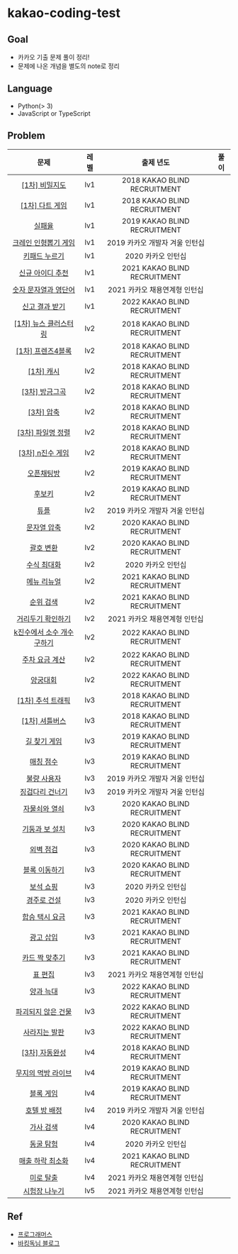 # kakao-coding-test

## Goal

- 카카오 기출 문제 풀이 정리!
- 문제에 나온 개념을 별도의 note로 정리

## Language

- Python(> 3)
- JavaScript or TypeScript

## Problem

| 문제 | 레벨 | 출제 년도 | 풀이 |
| :-: | :-: | :-: | :-: |
| [[1차] 비밀지도](https://programmers.co.kr/learn/courses/30/lessons/17681) | lv1 | 2018 KAKAO BLIND RECRUITMENT |  |
| [[1차] 다트 게임](https://programmers.co.kr/learn/courses/30/lessons/17682) | lv1 | 2018 KAKAO BLIND RECRUITMENT |
| [실패율](https://programmers.co.kr/learn/courses/30/lessons/42889) | lv1 | 2019 KAKAO BLIND RECRUITMENT |
| [크레인 인형뽑기 게임](https://programmers.co.kr/learn/courses/30/lessons/64061) | lv1 | 2019 카카오 개발자 겨울 인턴십 |
| [키패드 누르기](https://programmers.co.kr/learn/courses/30/lessons/67256) | lv1 | 2020 카카오 인턴십 |
| [신규 아이디 추천](https://programmers.co.kr/learn/courses/30/lessons/72410) | lv1 | 2021 KAKAO BLIND RECRUITMENT |
| [숫자 문자열과 영단어](https://programmers.co.kr/learn/courses/30/lessons/81301) | lv1 | 2021 카카오 채용연계형 인턴십 |
| [신고 결과 받기](https://programmers.co.kr/learn/courses/30/lessons/92334) | lv1 | 2022 KAKAO BLIND RECRUITMENT |
| [[1차] 뉴스 클러스터링](https://programmers.co.kr/learn/courses/30/lessons/17677) | lv2 | 2018 KAKAO BLIND RECRUITMENT |
| [[1차] 프렌즈4블록](https://programmers.co.kr/learn/courses/30/lessons/17679) | lv2 | 2018 KAKAO BLIND RECRUITMENT |
| [[1차] 캐시](https://programmers.co.kr/learn/courses/30/lessons/17680) | lv2 | 2018 KAKAO BLIND RECRUITMENT |
| [[3차] 방금그곡](https://programmers.co.kr/learn/courses/30/lessons/17683) | lv2 | 2018 KAKAO BLIND RECRUITMENT |
| [[3차] 압축](https://programmers.co.kr/learn/courses/30/lessons/17684) | lv2 | 2018 KAKAO BLIND RECRUITMENT |
| [[3차] 파일명 정렬](https://programmers.co.kr/learn/courses/30/lessons/17686) | lv2 | 2018 KAKAO BLIND RECRUITMENT |
| [[3차] n진수 게임](https://programmers.co.kr/learn/courses/30/lessons/17687) | lv2 | 2018 KAKAO BLIND RECRUITMENT |
| [오픈채팅방](https://programmers.co.kr/learn/courses/30/lessons/42888) | lv2 | 2019 KAKAO BLIND RECRUITMENT |
| [후보키](https://programmers.co.kr/learn/courses/30/lessons/42890) | lv2 | 2019 KAKAO BLIND RECRUITMENT |
| [튜플](https://programmers.co.kr/learn/courses/30/lessons/64065) | lv2 | 2019 카카오 개발자 겨울 인턴십 |
| [문자열 압축](https://programmers.co.kr/learn/courses/30/lessons/60057) | lv2 | 2020 KAKAO BLIND RECRUITMENT |
| [괄호 변환](https://programmers.co.kr/learn/courses/30/lessons/60058) | lv2 | 2020 KAKAO BLIND RECRUITMENT |
| [수식 최대화](https://programmers.co.kr/learn/courses/30/lessons/67257) | lv2 | 2020 카카오 인턴십 |
| [메뉴 리뉴얼](https://programmers.co.kr/learn/courses/30/lessons/72411) | lv2 | 2021 KAKAO BLIND RECRUITMENT |
| [순위 검색](https://programmers.co.kr/learn/courses/30/lessons/72412) | lv2 | 2021 KAKAO BLIND RECRUITMENT |
| [거리두기 확인하기](https://programmers.co.kr/learn/courses/30/lessons/81302) | lv2 | 2021 카카오 채용연계형 인턴십 |
| [k진수에서 소수 개수 구하기](https://programmers.co.kr/learn/courses/30/lessons/92335) | lv2 | 2022 KAKAO BLIND RECRUITMENT |
| [주차 요금 계산](https://programmers.co.kr/learn/courses/30/lessons/92341) | lv2 | 2022 KAKAO BLIND RECRUITMENT |
| [양궁대회](https://programmers.co.kr/learn/courses/30/lessons/92342) | lv2 | 2022 KAKAO BLIND RECRUITMENT |
| [[1차] 추석 트래픽](https://programmers.co.kr/learn/courses/30/lessons/17676) | lv3 | 2018 KAKAO BLIND RECRUITMENT |
| [[1차] 셔틀버스](https://programmers.co.kr/learn/courses/30/lessons/17678) | lv3 | 2018 KAKAO BLIND RECRUITMENT |
| [길 찾기 게임](https://programmers.co.kr/learn/courses/30/lessons/42892) | lv3 | 2019 KAKAO BLIND RECRUITMENT |
| [매칭 점수](https://programmers.co.kr/learn/courses/30/lessons/42893) | lv3 | 2019 KAKAO BLIND RECRUITMENT |
| [불량 사용자](https://programmers.co.kr/learn/courses/30/lessons/64064) | lv3 | 2019 카카오 개발자 겨울 인턴십 |
| [징검다리 건너기](https://programmers.co.kr/learn/courses/30/lessons/64062) | lv3 | 2019 카카오 개발자 겨울 인턴십 |
| [자물쇠와 열쇠](https://programmers.co.kr/learn/courses/30/lessons/60059) | lv3 | 2020 KAKAO BLIND RECRUITMENT |
| [기둥과 보 설치](https://programmers.co.kr/learn/courses/30/lessons/60061) | lv3 | 2020 KAKAO BLIND RECRUITMENT |
| [외벽 점검](https://programmers.co.kr/learn/courses/30/lessons/60062) | lv3 | 2020 KAKAO BLIND RECRUITMENT |
| [블록 이동하기](https://programmers.co.kr/learn/courses/30/lessons/60063) | lv3 | 2020 KAKAO BLIND RECRUITMENT |
| [보석 쇼핑](https://programmers.co.kr/learn/courses/30/lessons/67258) | lv3 | 2020 카카오 인턴십 |
| [경주로 건설](https://programmers.co.kr/learn/courses/30/lessons/67259) | lv3 | 2020 카카오 인턴십 |
| [합승 택시 요금](https://programmers.co.kr/learn/courses/30/lessons/72413) | lv3 | 2021 KAKAO BLIND RECRUITMENT |
| [광고 삽입](https://programmers.co.kr/learn/courses/30/lessons/72414) | lv3 | 2021 KAKAO BLIND RECRUITMENT |
| [카드 짝 맞추기](https://programmers.co.kr/learn/courses/30/lessons/72415) | lv3 | 2021 KAKAO BLIND RECRUITMENT |
| [표 편집](https://programmers.co.kr/learn/courses/30/lessons/81303) | lv3 | 2021 카카오 채용연계형 인턴십 |
| [양과 늑대](https://programmers.co.kr/learn/courses/30/lessons/92343) | lv3 | 2022 KAKAO BLIND RECRUITMENT |
| [파괴되지 않은 건물](https://programmers.co.kr/learn/courses/30/lessons/92344) | lv3 | 2022 KAKAO BLIND RECRUITMENT |
| [사라지는 발판](https://programmers.co.kr/learn/courses/30/lessons/92345) | lv3 | 2022 KAKAO BLIND RECRUITMENT |
| [[3차] 자동완성](https://programmers.co.kr/learn/courses/30/lessons/17685) | lv4 | 2018 KAKAO BLIND RECRUITMENT |
| [무지의 먹방 라이브](https://programmers.co.kr/learn/courses/30/lessons/42891) | lv4 | 2019 KAKAO BLIND RECRUITMENT |
| [블록 게임](https://programmers.co.kr/learn/courses/30/lessons/42894) | lv4 | 2019 KAKAO BLIND RECRUITMENT |
| [호텔 방 배정](https://programmers.co.kr/learn/courses/30/lessons/64063) | lv4 | 2019 카카오 개발자 겨울 인턴십 |
| [가사 검색](https://programmers.co.kr/learn/courses/30/lessons/60060) | lv4 | 2020 KAKAO BLIND RECRUITMENT |
| [동굴 탐험](https://programmers.co.kr/learn/courses/30/lessons/67260) | lv4 | 2020 카카오 인턴십 |
| [매출 하락 최소화](https://programmers.co.kr/learn/courses/30/lessons/72416) | lv4 | 2021 KAKAO BLIND RECRUITMENT |
| [미로 탈출](https://programmers.co.kr/learn/courses/30/lessons/81304) | lv4 | 2021 카카오 채용연계형 인턴십 |
| [시험장 나누기](https://programmers.co.kr/learn/courses/30/lessons/81305) | lv5 | 2021 카카오 채용연계형 인턴십 |

## Ref

- [프로그래머스](https://programmers.co.kr/learn/challenges)
- [바킹독님 블로그](https://blog.encrypted.gg/)
